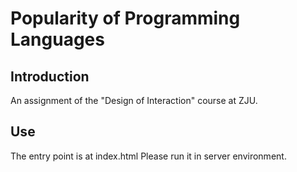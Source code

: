 # Popularity of Programming Languages

## Introduction

An assignment of the "Design of Interaction" course at ZJU.

## Use

The entry point is at index.html
Please run it in server environment.
